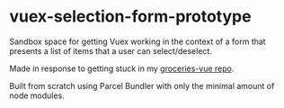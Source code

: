 # vuex-selection-form-prototype

Sandbox space for getting Vuex working in the context of a form that presents a list of items that a user can select/deselect.

Made in response to getting stuck in my [groceries-vue repo](https://github.com/brianzelip/groceries-vue).

Built from scratch using Parcel Bundler with only the minimal amount of node modules.
